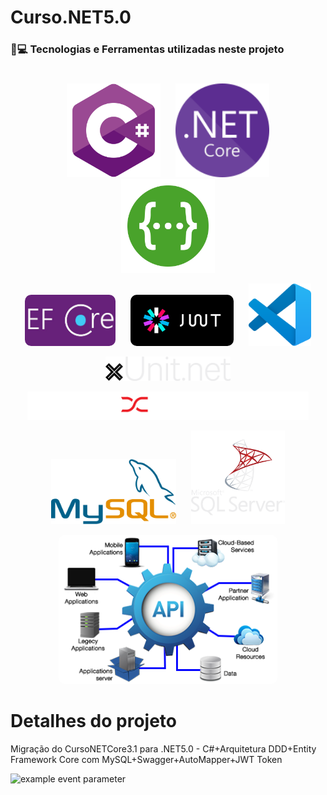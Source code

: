 # Curso.NET5.0
### 🚀💻 Tecnologias e Ferramentas utilizadas neste projeto
#

<p float="left" align="center" >
  <img src="./assets/img/CSharp.svg" width="150" hspace="10" />  
  <img src="./assets/img/NETCore.svg" width="150" hspace="10" />
  <img src="./assets/img/swagger.svg" width="150" hspace="10" />
</p>
<p float="left" align="center" >
  <img src="./assets/img/EFCore.JPG" width="145" hspace="10" style="border-radius:10px;"/>  
  <img src="./assets/img/jwt.svg" width="165" hspace="10" style="border-radius:10px;"/>  
  <img src="./assets/img/VSCode.svg" width="100" hspace="10" />
  
</p>
<p float="left" align="center" >
  <img src="./assets/img/xunit.svg" width="200" hspace="10" />    
</p>
<p float="left" align="center" >
  <img src="./assets/img/AutoMapper.png" width="450" hspace="10" />  
</p>
<p float="left" align="center" >  
  <img src="./assets/img/mysql.svg" width="200" hspace="10" />
  <img src="./assets/img/sqlserver.svg" width="150" hspace="10" />
</p>
<p float="left" align="center" >
  <img src="./assets/img/api.png" width="350" hspace="10"  style="border-radius:10px;"/>
</p>

# Detalhes do projeto
Migração do CursoNETCore3.1 para .NET5.0  - C#+Arquitetura DDD+Entity Framework Core com MySQL+Swagger+AutoMapper+JWT Token

![example event parameter](https://img.shields.io/badge/build-passing-brightgreen)

